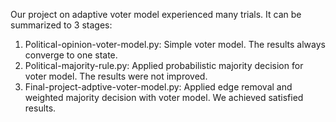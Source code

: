 Our project on adaptive voter model experienced many trials.
It can be summarized to 3 stages:
1. Political-opinion-voter-model.py: Simple voter model. The results always converge to
one state.
2. Political-majority-rule.py: Applied probabilistic majority decision for voter model. The
results were not improved.
3. Final-project-adptive-voter-model.py: Applied edge removal and weighted majority
decision with voter model. We achieved satisfied results.
